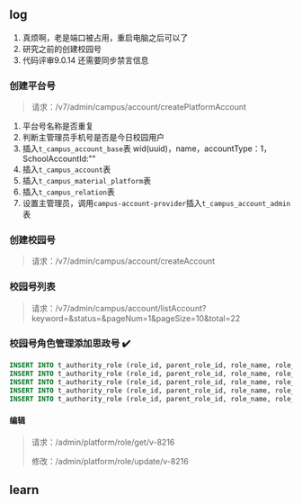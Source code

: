 ## log

1. 真烦啊，老是端口被占用，重启电脑之后可以了
2. 研究之前的创建校园号
3. 代码评审9.0.14   还需要同步禁言信息

### 创建平台号

> 请求：/v7/admin/campus/account/createPlatformAccount

1. 平台号名称是否重复
2. 判断主管理员手机号是否是今日校园用户
3. 插入`t_campus_account_base`表 wid(uuid)，name，accountType：1，SchoolAccountId:""
4. 插入`t_campus_account`表
5. 插入`t_campus_material_platform`表
6. 插入`t_campus_relation`表
7. 设置主管理员，调用`campus-account-provider`插入`t_campus_account_admin`表



### 创建校园号

> 请求：/v7/admin/campus/account/createAccount

### 校园号列表

> 请求：/v7/admin/campus/account/listAccount?keyword=&status=&pageNum=1&pageSize=10&total=22



### 校园号角色管理添加思政号 :heavy_check_mark:

```sql
INSERT INTO t_authority_role (role_id, parent_role_id, role_name, role_desc, role_type, biz_type, biz_id, role_status, sort, user_no, is_delete, create_person, create_user, update_time, create_time) VALUES ('content_admin_policy_account', 'senior_admin_policy_account', '内容管理员', '内容管理员', 'COMMON', 'account', 'account_8', 'ENABLE', 2, -1, 0, null, null, '2021-10-12 17:43:39', '2021-10-12 17:43:39');
INSERT INTO t_authority_role (role_id, parent_role_id, role_name, role_desc, role_type, biz_type, biz_id, role_status, sort, user_no, is_delete, create_person, create_user, update_time, create_time) VALUES ('content_commissioner_policy_account', 'senior_admin_policy_account', '内容专员', '内容专员', 'COMMON', 'account', 'account_8', 'ENABLE', 1, -1, 0, null, null, '2021-10-12 17:42:46', '2021-10-12 17:42:46');
INSERT INTO t_authority_role (role_id, parent_role_id, role_name, role_desc, role_type, biz_type, biz_id, role_status, sort, user_no, is_delete, create_person, create_user, update_time, create_time) VALUES ('general_admin_policy_account', 'senior_admin_policy_account', '普通管理员', '普通管理员', 'COMMON', 'account', 'account_8', 'ENABLE', 3, -1, 0, null, null, '2021-10-12 17:41:57', '2021-10-12 17:41:57');
INSERT INTO t_authority_role (role_id, parent_role_id, role_name, role_desc, role_type, biz_type, biz_id, role_status, sort, user_no, is_delete, create_person, create_user, update_time, create_time) VALUES ('senior_admin_policy_account', 'super_admin_policy_account', '高级管理员', '高级管理员', 'COMMON', 'account', 'account_8', 'ENABLE', 4, 1, 0, null, null, '2021-10-12 17:44:20', '2021-10-12 17:11:10');
INSERT INTO t_authority_role (role_id, parent_role_id, role_name, role_desc, role_type, biz_type, biz_id, role_status, sort, user_no, is_delete, create_person, create_user, update_time, create_time) VALUES ('super_admin_policy_account', '', '超级管理员', '超级管理员', 'COMMON', 'account', 'account_8', 'ENABLE', 5, 0, 0, null, null, '2021-10-12 17:40:36', '2021-10-12 17:40:36');
```

#### 编辑

> 请求：/admin/platform/role/get/v-8216
>
> 修改：/admin/platform/role/update/v-8216

## learn



